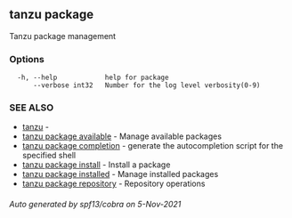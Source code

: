 ## tanzu package

Tanzu package management

### Options

```
  -h, --help            help for package
      --verbose int32   Number for the log level verbosity(0-9)
```

### SEE ALSO

* [tanzu](tanzu.md)	 - 
* [tanzu package available](tanzu_package_available.md)	 - Manage available packages
* [tanzu package completion](tanzu_package_completion.md)	 - generate the autocompletion script for the specified shell
* [tanzu package install](tanzu_package_install.md)	 - Install a package
* [tanzu package installed](tanzu_package_installed.md)	 - Manage installed packages
* [tanzu package repository](tanzu_package_repository.md)	 - Repository operations

###### Auto generated by spf13/cobra on 5-Nov-2021
